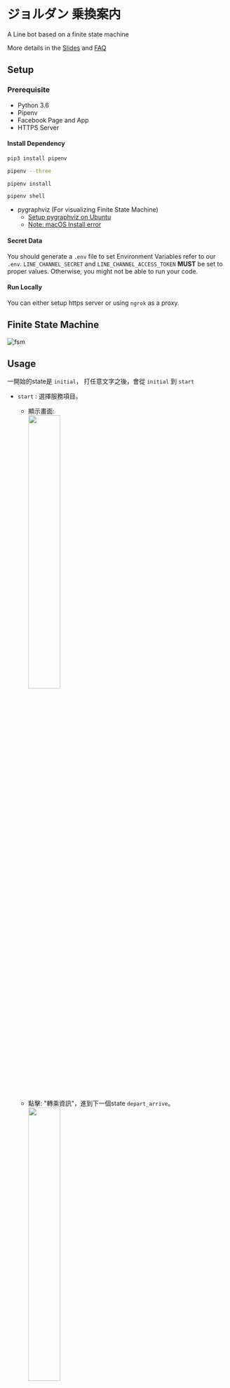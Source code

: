 # ジョルダン 乗換案内
A Line bot based on a finite state machine

More details in the [Slides](https://hackmd.io/@TTW/ToC-2019-Project#) and [FAQ](https://hackmd.io/s/B1Xw7E8kN)

## Setup

### Prerequisite
* Python 3.6
* Pipenv
* Facebook Page and App
* HTTPS Server

#### Install Dependency
```sh
pip3 install pipenv

pipenv --three

pipenv install

pipenv shell
```

* pygraphviz (For visualizing Finite State Machine)
    * [Setup pygraphviz on Ubuntu](http://www.jianshu.com/p/a3da7ecc5303)
	* [Note: macOS Install error](https://github.com/pygraphviz/pygraphviz/issues/100)


#### Secret Data
You should generate a `.env` file to set Environment Variables refer to our `.env`.
`LINE_CHANNEL_SECRET` and `LINE_CHANNEL_ACCESS_TOKEN` **MUST** be set to proper values.
Otherwise, you might not be able to run your code.

#### Run Locally
You can either setup https server or using `ngrok` as a proxy.

## Finite State Machine
![fsm](./img/fsm.png)

## Usage
一開始的state是 `initial`，
打任意文字之後，會從 `initial` 到 `start`
* `start` : 選擇服務項目。
	* 顯示畫面: 
		<div align="left">
			<img src="./img/start.jpg" width="40%" height = "40%">
		</div>
	* 點擊: "轉乘資訊"，進到下一個state `depart_arrive`。
		<div align="left">
			<img src="./img/depart_arrive.jpg" width="40%" height = "40%">
		</div>
	* 點擊: "我要直接看網頁!"，開啟此程式主要應用web crawler的網頁。

* `depart_arrive` : 選擇查詢出發or抵達時間
	* 顯示畫面: 
		<div align="left">
			<img src="./img/depart_arrive2.jpg" width="40%" height = "40%">
		</div>
	* 點擊: "出發"，進到下一個state `time`。
		<div align="left">
			<img src="./img/depart.jpg" width="40%" height = "40%">
		</div>
	* 點擊: "抵達"，進到下一個state `time`。
		<div align="left">
			<img src="./img/arrive.jpg" width="40%" height = "40%">
		</div>

* `time` : 輸入欲查詢時間
	* 顯示畫面:
		<div align="left">
			<img src="./img/time.jpg" width="40%" height = "40%">
		</div>
	* 點擊: "請選擇日期與時間"。
		<div align="left">
			<img src="./img/time_scroll.jpg" width="40%" height = "40%">
		</div>
	* 點擊: "傳送"，進到下一個state `station`。
		<div align="left">
			<img src="./img/time_decide.jpg" width="40%" height = "40%">
		</div>

* `station` : 輸入起訖站名
	* 顯示畫面:
		<div align="left">
			<img src="./img/station.jpg" width="40%" height = "40%">
		</div>
	* 輸入: 札幌 菊川 (敘述完整之兩站名)，
	經由state `get_station` 爬蟲判斷其完整後，進到下個state `show`。
		<div align="left">
			<img src="./img/complete.jpg" width="40%" height = "40%">
		</div>
	* 輸入: 弘明寺 東雲 (敘述不完整之兩站名)，
	經由state `get_station` 爬蟲判斷其不完整後，進到下個state `kouho`。
		<div align="left">
			<img src="./img/incomplete.jpg" width="40%" height = "40%">
		</div>

* `show` : 爬蟲並顯示轉乘資訊
	* 顯示畫面:
		<div align="left">
			<img src="./img/show.jpg" width="40%" height = "40%">
		</div>
		<div align="left">
			<img src="./img/show2.jpg" width="40%" height = "40%">
		</div>
	* 點擊: "謝謝"，回到原本的state `start`。
		<div align="left">
			<img src="./img/thanks.jpg" width="40%" height = "40%">
		</div>

* `kouho` :列出建議起迄站，供用戶選擇
	* 顯示畫面:
		<div align="left">
			<img src="./img/kouho.jpg" width="40%" height = "40%">
		</div>
	* 選擇起訖站後，經 `tmp` `tmp2` 兩states，爬蟲並顯示轉乘資訊。
		<div align="left">
			<img src="./img/show3.jpg" width="40%" height = "40%">
		</div>
		<div align="left">
			<img src="./img/show4.jpg" width="40%" height = "40%">
		</div>
	* 點擊: "謝謝"，回到原本的state `start`。
		<div align="left">
			<img src="./img/thanks2.jpg" width="40%" height = "40%">
		</div>

```sh
  所有state皆可藉由輸入"重新查詢"，回到state `start`。
```
![restart](./img/restart.jpg)


## Deploy
Setting to deploy webhooks on Heroku.

### Heroku CLI installation

* [macOS, Windows](https://devcenter.heroku.com/articles/heroku-cli)

or you can use Homebrew (MAC)
```sh
brew tap heroku/brew && brew install heroku
```

or you can use Snap (Ubuntu 16+)
```sh
sudo snap install --classic heroku
```

### Connect to Heroku

1. Register Heroku: https://signup.heroku.com

2. Create Heroku project from website

3. CLI Login

	`heroku login`

### Upload project to Heroku

1. Add local project to Heroku project

	heroku git:remote -a {HEROKU_APP_NAME}

2. Upload project

	```
	git add .
	git commit -m "Add code"
	git push -f heroku master
	```

3. Set Environment - Line Messaging API Secret Keys

	```
	heroku config:set LINE_CHANNEL_SECRET=your_line_channel_secret
	heroku config:set LINE_CHANNEL_ACCESS_TOKEN=your_line_channel_access_token
	```

4. Your Project is now running on Heroku!

	url: `{HEROKU_APP_NAME}.herokuapp.com/callback`

	debug command: `heroku logs --tail --app {HEROKU_APP_NAME}`

5. If fail with `pygraphviz` install errors

	run commands below can solve the problems
	```
	heroku buildpacks:set heroku/python
	heroku buildpacks:add --index 1 heroku-community/apt
	```

	refference: https://hackmd.io/@ccw/B1Xw7E8kN?type=view#Q2-如何在-Heroku-使用-pygraphviz

## Reference
[Pipenv](https://medium.com/@chihsuan/pipenv-更簡單-更快速的-python-套件管理工具-135a47e504f4) ❤️ [@chihsuan](https://github.com/chihsuan)

[TOC-Project-2019](https://github.com/winonecheng/TOC-Project-2019) ❤️ [@winonecheng](https://github.com/winonecheng)

Flask Architecture ❤️ [@Sirius207](https://github.com/Sirius207)

[Line line-bot-sdk-python](https://github.com/line/line-bot-sdk-python/tree/master/examples/flask-echo)
